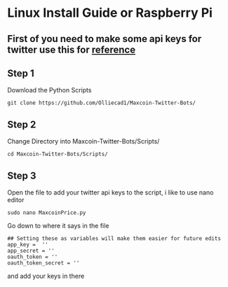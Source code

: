 # Linux Install Guide or Raspberry Pi


## First of you need to make some api keys for twitter use this for [reference](https://themepacific.com/how-to-generate-api-key-consumer-token-access-key-for-twitter-oauth/994/)

## Step 1

Download the Python Scripts

```
git clone https://github.com/Olliecad1/Maxcoin-Twitter-Bots/
```

## Step 2

Change Directory into Maxcoin-Twitter-Bots/Scripts/

```
cd Maxcoin-Twitter-Bots/Scripts/
```

## Step 3

Open the file to add your twitter api keys to the script, i like to use nano editor

```
sudo nano MaxcoinPrice.py

```

Go down to where it says in the file
```
## Setting these as variables will make them easier for future edits
app_key =  ''
app_secret = ''
oauth_token = ''
oauth_token_secret = ''
```
and add your keys in there



